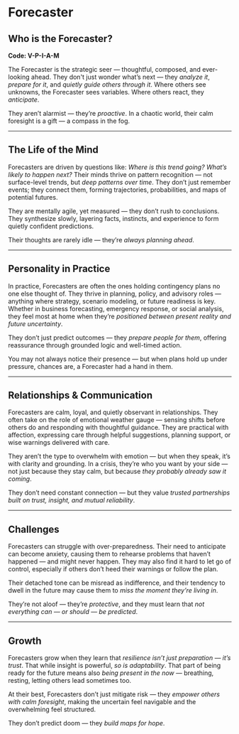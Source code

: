 # Forecaster
## Who is the Forecaster?
**Code: V-P-I-A-M**

The Forecaster is the strategic seer — thoughtful, composed, and ever-looking ahead. They don't just wonder what’s next — they *analyze it*, *prepare for it*, and *quietly guide others through it*. Where others see unknowns, the Forecaster sees variables. Where others react, they *anticipate*.

They aren’t alarmist — they’re *proactive*. In a chaotic world, their calm foresight is a gift — a compass in the fog.

---

## The Life of the Mind

Forecasters are driven by questions like: *Where is this trend going? What’s likely to happen next?* Their minds thrive on pattern recognition — not surface-level trends, but *deep patterns over time*. They don’t just remember events; they connect them, forming trajectories, probabilities, and maps of potential futures.

They are mentally agile, yet measured — they don’t rush to conclusions. They synthesize slowly, layering facts, instincts, and experience to form quietly confident predictions.

Their thoughts are rarely idle — they’re *always planning ahead*.

---

## Personality in Practice

In practice, Forecasters are often the ones holding contingency plans no one else thought of. They thrive in planning, policy, and advisory roles — anything where strategy, scenario modeling, or future readiness is key. Whether in business forecasting, emergency response, or social analysis, they feel most at home when they’re *positioned between present reality and future uncertainty*.

They don’t just predict outcomes — they *prepare people for them*, offering reassurance through grounded logic and well-timed action.

You may not always notice their presence — but when plans hold up under pressure, chances are, a Forecaster had a hand in them.

---

## Relationships & Communication

Forecasters are calm, loyal, and quietly observant in relationships. They often take on the role of emotional weather gauge — sensing shifts before others do and responding with thoughtful guidance. They are practical with affection, expressing care through helpful suggestions, planning support, or wise warnings delivered with care.

They aren’t the type to overwhelm with emotion — but when they speak, it’s with clarity and grounding. In a crisis, they’re who you want by your side — not just because they stay calm, but because *they probably already saw it coming*.

They don’t need constant connection — but they value *trusted partnerships built on trust, insight, and mutual reliability*.

---

## Challenges

Forecasters can struggle with over-preparedness. Their need to anticipate can become anxiety, causing them to rehearse problems that haven’t happened — and might never happen. They may also find it hard to let go of control, especially if others don’t heed their warnings or follow the plan.

Their detached tone can be misread as indifference, and their tendency to dwell in the future may cause them to *miss the moment they’re living in*.

They’re not aloof — they’re *protective*, and they must learn that *not everything can — or should — be predicted*.

---

## Growth

Forecasters grow when they learn that *resilience isn’t just preparation — it’s trust*. That while insight is powerful, *so is adaptability*. That part of being ready for the future means also *being present in the now* — breathing, resting, letting others lead sometimes too.

At their best, Forecasters don’t just mitigate risk — they *empower others with calm foresight*, making the uncertain feel navigable and the overwhelming feel structured.

They don’t predict doom — they *build maps for hope*.
